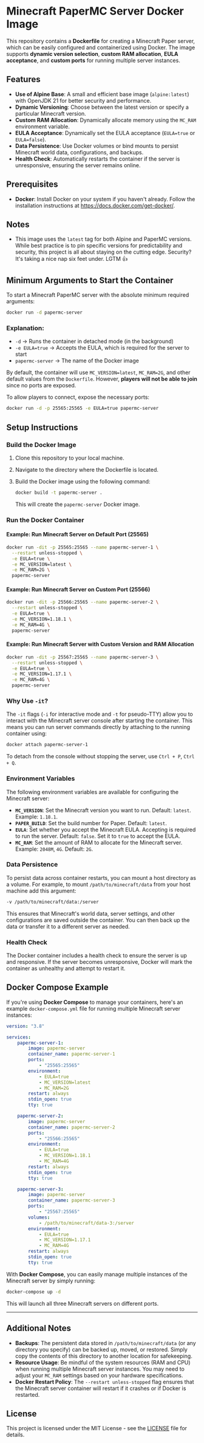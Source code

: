 # Minecraft PaperMC Server Docker Image

This repository contains a **Dockerfile** for creating a Minecraft Paper server, which can be easily configured and containerized using Docker.
The image supports **dynamic version selection**, **custom RAM allocation**, **EULA acceptance**, and **custom ports** for running multiple server instances.

## Features

-   **Use of Alpine Base**: A small and efficient base image (`alpine:latest`) with OpenJDK 21 for better security and performance.
-   **Dynamic Versioning**: Choose between the latest version or specify a particular Minecraft version.
-   **Custom RAM Allocation**: Dynamically allocate memory using the `MC_RAM` environment variable.
-   **EULA Acceptance**: Dynamically set the EULA acceptance (`EULA=true` or `EULA=false`).
-   **Data Persistence**: Use Docker volumes or bind mounts to persist Minecraft world data, configurations, and backups.
-   **Health Check**: Automatically restarts the container if the server is unresponsive, ensuring the server remains online.

## Prerequisites

-   **Docker**: Install Docker on your system if you haven't already. Follow the installation instructions at https://docs.docker.com/get-docker/.

## Notes

-   This image uses the `latest` tag for both Alpine and PaperMC versions.
    While best practice is to pin specific versions for predictability and security, this project is all about staying on the cutting edge.
    Security? It's taking a nice nap six feet under. LGTM 👍

## Minimum Arguments to Start the Container

To start a Minecraft PaperMC server with the absolute minimum required arguments:

```bash
docker run -d papermc-server
```

### Explanation:

-   `-d` → Runs the container in detached mode (in the background)
-   `-e EULA=true` → Accepts the EULA, which is required for the server to start
-   `papermc-server` → The name of the Docker image

By default, the container will use `MC_VERSION=latest`, `MC_RAM=2G`, and other default values from the `Dockerfile`.
However, **players will not be able to join** since no ports are exposed.

To allow players to connect, expose the necessary ports:

```bash
docker run -d -p 25565:25565 -e EULA=true papermc-server
```

## Setup Instructions

### Build the Docker Image

1. Clone this repository to your local machine.
2. Navigate to the directory where the Dockerfile is located.
3. Build the Docker image using the following command:

    ```bash
    docker build -t papermc-server .
    ```

    This will create the `papermc-server` Docker image.

### Run the Docker Container

#### Example: Run Minecraft Server on Default Port (25565)

```bash
docker run -dit -p 25565:25565 --name papermc-server-1 \
  --restart unless-stopped \
  -e EULA=true \
  -e MC_VERSION=latest \
  -e MC_RAM=2G \
  papermc-server
```

#### Example: Run Minecraft Server on Custom Port (25566)

```bash
docker run -dit -p 25566:25565 --name papermc-server-2 \
  --restart unless-stopped \
  -e EULA=true \
  -e MC_VERSION=1.18.1 \
  -e MC_RAM=4G \
  papermc-server
```

#### Example: Run Minecraft Server with Custom Version and RAM Allocation

```bash
docker run -dit -p 25567:25565 --name papermc-server-3 \
  --restart unless-stopped \
  -e EULA=true \
  -e MC_VERSION=1.17.1 \
  -e MC_RAM=4G \
  papermc-server
```

### Why Use `-it`?

The `-it` flags (`-i` for interactive mode and `-t` for pseudo-TTY) allow you to interact with the Minecraft server console after starting the container.
This means you can run server commands directly by attaching to the running container using:

```bash
docker attach papermc-server-1
```

To detach from the console without stopping the server, use `Ctrl + P`, `Ctrl + Q`.

### Environment Variables

The following environment variables are available for configuring the Minecraft server:

-   **`MC_VERSION`**: Set the Minecraft version you want to run. Default: `latest`. Example: `1.18.1`.
-   **`PAPER_BUILD`**: Set the build number for Paper. Default: `latest`.
-   **`EULA`**: Set whether you accept the Minecraft EULA. Accepting is required to run the server. Default: `false`. Set it to `true` to accept the EULA.
-   **`MC_RAM`**: Set the amount of RAM to allocate for the Minecraft server. Example: `2048M`, `4G`. Default: `2G`.

### Data Persistence

To persist data across container restarts, you can mount a host directory as a volume.
For example, to mount `/path/to/minecraft/data` from your host machine add this argument:

```bash
-v /path/to/minecraft/data:/server
```

This ensures that Minecraft's world data, server settings, and other configurations are saved outside the container.
You can then back up the data or transfer it to a different server as needed.

### Health Check

The Docker container includes a health check to ensure the server is up and responsive.
If the server becomes unresponsive, Docker will mark the container as unhealthy and attempt to restart it.

## Docker Compose Example

If you're using **Docker Compose** to manage your containers, here's an example `docker-compose.yml` file for running multiple Minecraft server instances:

```yaml
version: "3.8"

services:
    papermc-server-1:
        image: papermc-server
        container_name: papermc-server-1
        ports:
            - "25565:25565"
        environment:
            - EULA=true
            - MC_VERSION=latest
            - MC_RAM=2G
        restart: always
        stdin_open: true
        tty: true

    papermc-server-2:
        image: papermc-server
        container_name: papermc-server-2
        ports:
            - "25566:25565"
        environment:
            - EULA=true
            - MC_VERSION=1.18.1
            - MC_RAM=4G
        restart: always
        stdin_open: true
        tty: true

    papermc-server-3:
        image: papermc-server
        container_name: papermc-server-3
        ports:
            - "25567:25565"
        volumes:
            - /path/to/minecraft/data-3:/server
        environment:
            - EULA=true
            - MC_VERSION=1.17.1
            - MC_RAM=4G
        restart: always
        stdin_open: true
        tty: true
```

With **Docker Compose**, you can easily manage multiple instances of the Minecraft server by simply running:

```bash
docker-compose up -d
```

This will launch all three Minecraft servers on different ports.

---

## Additional Notes

-   **Backups**: The persistent data stored in `/path/to/minecraft/data` (or any directory you specify) can be backed up, moved, or restored. Simply copy the contents of this directory to another location for safekeeping.
-   **Resource Usage**: Be mindful of the system resources (RAM and CPU) when running multiple Minecraft server instances. You may need to adjust your `MC_RAM` settings based on your hardware specifications.
-   **Docker Restart Policy**: The `--restart unless-stopped` flag ensures that the Minecraft server container will restart if it crashes or if Docker is restarted.

## License

This project is licensed under the MIT License - see the [LICENSE](LICENSE) file for details.

